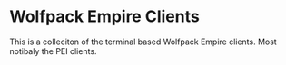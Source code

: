 Wolfpack Empire Clients
=======================
This is a colleciton of the terminal based Wolfpack Empire
clients. Most notibaly the PEI clients. 

